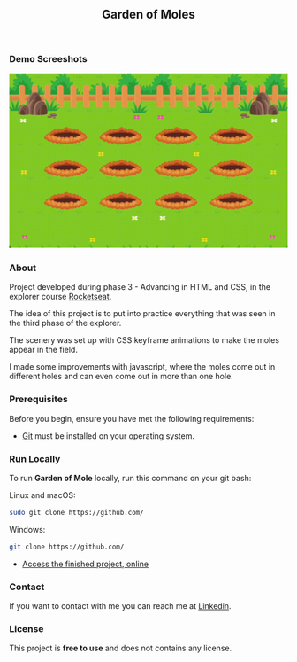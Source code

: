 <div align="center">
  
  <h2 align="center">Garden of Moles</h2>

</div>

<br/>

### Demo Screeshots

![form](.github/preview.gif "Desktop")

### About

Project developed during phase 3 - Advancing in HTML and CSS, in the explorer course [Rocketseat](https://github.com/Rocketseat).

The idea of ​​this project is to put into practice everything that was seen in the third phase of the explorer.

The scenery was set up with CSS keyframe animations to make the moles appear in the field.

I made some improvements with javascript, where the moles come out in different holes and can even come out in more than one hole.

### Prerequisites

Before you begin, ensure you have met the following requirements:

- [Git](https://git-scm.com/downloads "Download Git") must be installed on your operating system.

### Run Locally

To run **Garden of Mole** locally, run this command on your git bash:

Linux and macOS:

```bash
sudo git clone https://github.com/
```

Windows:

```bash
git clone https://github.com/
```

- [Access the finished project, online](https://arks-lacerda.github.io/gradenOfMoles/)

### Contact

If you want to contact with me you can reach me at [Linkedin](https://www.linkedin.com/in/arks-lacerda/).

### License

This project is **free to use** and does not contains any license.


